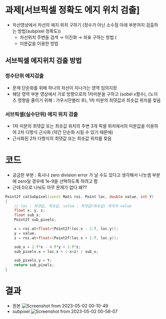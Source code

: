 # 과제[서브픽셀 정확도 에지 위치 검출]

- 차선영상에서 차선의 에지 위치 구하기 (정수가 아닌 소수점 아래 부분까지 검출하는 방법(subpixel 정확도))
    - 차선위치 주변을 검색 → 이진화 → 좌표 구하는 방법 (
    - 미분값을 이용한 방법

## 서브픽셀 에지위치 검출 방법

### 정수단위 에지검출

- 문제 단순화를 위해 하나의 차선이 지나가는 영역 임의지정
- 해당 영역 부분 영상에서 가로 방향으로의 1차미분을 구하고 (sobel x함수), (노이즈 영향을 줄이기 위해 : 가우시안블러 후), 1차 미분의 최댓값과 최솟값 위치를 찾음
        

### 서브픽셀(실수단위) 에지 위치 검출

- 1차 미분의 최댓값 또는 최솟값 위치의 주변 3개 픽셀 위치에서의 미분값을 이용하여 2차 다항식 근사화 (약간 단순화 시킬 수 있기 때문에)
- 근사화된 2차 다항식의 최댓값 또는 최솟값 위치를 찾음


# 코드
- 궁금한 부분 : 혹시나 zero division error 가 날 수도 있다고 생각해서 나눗셈 부분에 zero일 경우에 1e-9을 선택하도록 하려고 함
- 근데 0으로 나눠도 아무 문제가 없다 왜??
```cpp
Point2f calSubpixel(const Mat& roi, Point loc, double value, int Y)
{
    // loc : 최댓값, 최솟값, value : 최댓값(최솟값) 위치의 value
    float x, y, z;
    float sub_x;
    Point2f sub_pixels;

    x = roi.at<float>(Point2f(loc.x - 1.f, loc.y));
    y = value;
    z = roi.at<float>(Point2f(loc.x + 1.f, loc.y));

    sub_x = 2.f*x - 4.f*y + 2.f*z;
    sub_pixels.x = loc.x + (-x+z) / sub_x;

    sub_pixels.y = Y;
    return sub_pixels;
}
```

# 결과
- 원본
![Screenshot from 2023-05-02 00-10-49](https://user-images.githubusercontent.com/125112464/235474439-1e3a108a-039b-4010-9397-2bd761232611.png)
- subpixel
![Screenshot from 2023-05-02 00-58-07](https://user-images.githubusercontent.com/125112464/235483617-c1a85b82-aa2f-48dd-9302-e703171062da.png)



